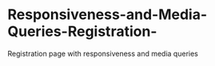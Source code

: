 # Responsiveness-and-Media-Queries-Registration-
Registration page with responsiveness and media queries
